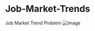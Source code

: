 # Job-Market-Trends
Job Market Trend Problem 
![image](https://user-images.githubusercontent.com/15787006/213923336-81401ece-010e-4be4-9ee6-c8605491bb59.png)
